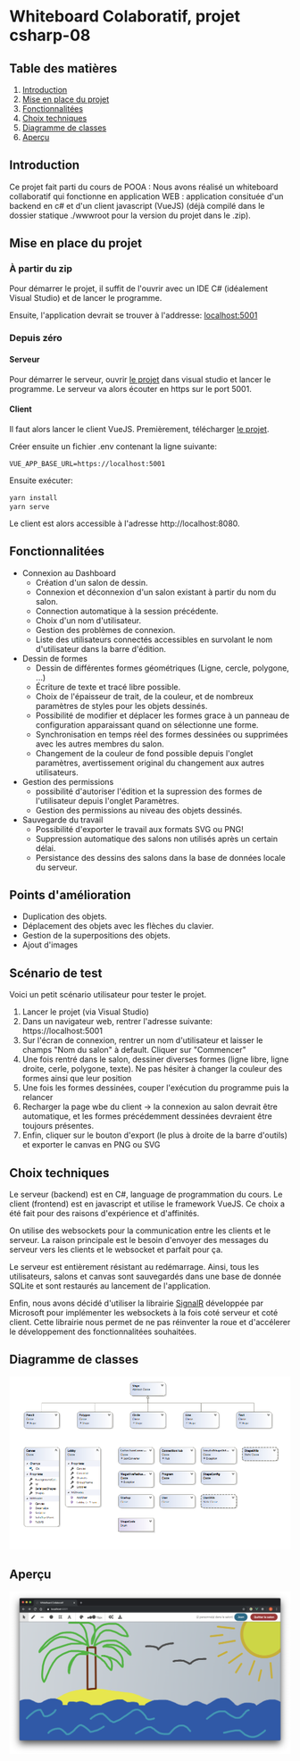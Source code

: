 # Whiteboard Colaboratif, projet csharp-08    

## Table des matières

1) [Introduction](#introduction)
2) [Mise en place du projet](#mise-en-place-du-projet)
3) [Fonctionnalitées](#fonctionnalitees)
4) [Choix techniques](#choix-techniques)
5) [Diagramme de classes](#diagramme-de-classes)
5) [Aperçu](#aperçu)

## Introduction

Ce projet fait parti du cours de POOA :
Nous avons réalisé un whiteboard collaboratif qui fonctionne en application WEB : application consituée d'un backend en c# et d'un client javascript (VueJS) (déjà compilé dans le dossier statique ./wwwroot pour la version du projet dans le .zip).

## Mise en place du projet

### À partir du zip
Pour démarrer le projet, il suffit de l'ouvrir avec un IDE C# (idéalement Visual Studio) et de lancer le programme.

Ensuite, l'application devrait se trouver à l'addresse: [localhost:5001](https://locahost:5001)

### Depuis zéro
#### Serveur
Pour démarrer le serveur, ouvrir [le projet](https://github.com/csharp-08/csharp-08) dans visual studio et lancer le programme.
Le serveur va alors écouter en https sur le port 5001.

#### Client
Il faut alors lancer le client VueJS. Premièrement, télécharger [le projet](https://github.com/csharp-08/client).

Créer ensuite un fichier .env contenant la ligne suivante:
```
VUE_APP_BASE_URL=https://localhost:5001
```

Ensuite exécuter:
```
yarn install
yarn serve
```

Le client est alors accessible à l'adresse http://localhost:8080.

## Fonctionnalitées

-  Connexion au Dashboard
   - Création d'un salon de dessin.
   - Connexion et déconnexion d'un salon existant à partir du nom du salon.
   - Connection automatique à la session précédente.
   - Choix d'un nom d'utilisateur.
   - Gestion des problèmes de connexion.
   - Liste des utilisateurs connectés accessibles en survolant le nom d'utilisateur dans la barre d'édition.
- Dessin de formes
   - Dessin de différentes formes géométriques (Ligne, cercle, polygone, ...)
   - Écriture de texte et tracé libre possible.
   - Choix de l'épaisseur de trait, de la couleur, et de nombreux paramètres de styles pour les objets dessinés.
   - Possibilité de modifier et déplacer les formes grace à un panneau de configuration apparaissant quand on sélectionne une forme.
   - Synchronisation en temps réel des formes dessinées ou supprimées avec les autres membres du salon.
   - Changement de la couleur de fond possible depuis l'onglet paramètres, avertissement original du changement aux autres utilisateurs.
- Gestion des permissions
   - possibilité d'autoriser l'édition et la supression des formes de l'utilisateur depuis l'onglet Paramètres.
   - Gestion des permissions au niveau des objets dessinés.
- Sauvegarde du travail
   - Possibilité d'exporter le travail aux formats SVG ou PNG!
   - Suppression automatique des salons non utilisés après un certain délai.
   - Persistance des dessins des salons dans la base de données locale du serveur.

## Points d'amélioration

- Duplication des objets.
- Déplacement des objets avec les flèches du clavier.
- Gestion de la superpositions des objets.
- Ajout d'images

## Scénario de test
Voici un petit scénario utilisateur pour tester le projet.

1. Lancer le projet (via Visual Studio)
2. Dans un navigateur web, rentrer l'adresse suivante: https://localhost:5001
3. Sur l'écran de connexion, rentrer un nom d'utilisateur et laisser le champs "Nom du salon" à default. Cliquer sur "Commencer"
4. Une fois rentré dans le salon, dessiner diverses formes (ligne libre, ligne droite, cerle, polygone, texte). Ne pas hésiter à changer la couleur des formes ainsi que leur position
5. Une fois les formes dessinées, couper l'exécution du programme puis la relancer
6. Recharger la page wbe du client -> la connexion au salon devrait être automatique, et les formes précédemment dessinées devraient être toujours présentes.
7. Enfin, cliquer sur le bouton d'export (le plus à droite de la barre d'outils) et exporter le canvas en PNG ou SVG

## Choix techniques

Le serveur (backend) est en C#, language de programmation du cours.
Le client (frontend) est en javascript et utilise le framework VueJS. Ce choix a été fait pour des raisons d'expérience et d'affinités.

On utilise des websockets pour la communication entre les clients et le serveur. La raison principale est le besoin d'envoyer des messages du serveur vers les clients et le websocket et parfait pour ça.

Le serveur est entièrement résistant au redémarrage. Ainsi, tous les utilisateurs, salons et canvas sont sauvegardés dans une base de donnée SQLite et sont restaurés au lancement de l'application.

Enfin, nous avons décidé d'utiliser la librairie [SignalR](https://dotnet.microsoft.com/apps/aspnet/signalr) développée par Microsoft pour implémenter les websockets à la fois coté serveur et coté client. Cette librairie nous permet de ne pas réinventer la roue et d'accélerer le développement des fonctionnalitées souhaitées.   

## Diagramme de classes

![Diagramme de classes](docs/classes.png)

## Aperçu

![Apercu](docs/canvas_example.png)
